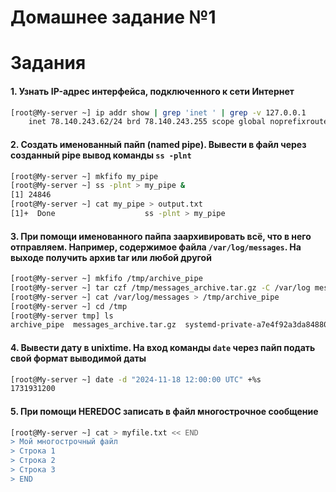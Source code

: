 # Домашнее задание №1



# Задания

#### 1. Узнать IP-адрес интерфейса, подключенного к сети Интернет
```sh
[root@My-server ~] ip addr show | grep 'inet ' | grep -v 127.0.0.1
    inet 78.140.243.62/24 brd 78.140.243.255 scope global noprefixroute enp0s5
```

#### 2. Создать именованный пайп (named pipe). Вывести в файл через созданный pipe вывод команды `ss -plnt`
```sh
[root@My-server ~] mkfifo my_pipe 
[root@My-server ~] ss -plnt > my_pipe &
[1] 24846
[root@My-server ~] cat my_pipe > output.txt
[1]+  Done                    ss -plnt > my_pipe
```
#### 3. При помощи именованного пайпа заархивировать всё, что в него отправляем. Например, содержимое файла `/var/log/messages`. На выходе получить архив tar или любой другой
```sh
[root@My-server ~] mkfifo /tmp/archive_pipe
[root@My-server ~] tar czf /tmp/messages_archive.tar.gz -C /var/log messages < /tmp/archive_pipe
[root@My-server ~] cat /var/log/messages > /tmp/archive_pipe
[root@My-server ~] cd /tmp
[root@My-server tmp] ls
archive_pipe  messages_archive.tar.gz  systemd-private-a7e4f92a3da84880b95ad16070581ead-chronyd.service-IlYHLj
```
#### 4. Вывести дату в unixtime. На вход команды `date` через пайп подать свой формат выводимой даты
```sh
[root@My-server ~] date -d "2024-11-18 12:00:00 UTC" +%s
1731931200
```
#### 5. При помощи HEREDOC записать в файл многострочное сообщение
```sh
[root@My-server ~] cat > myfile.txt << END
> Мой многострочный файл
> Строка 1
> Строка 2
> Строка 3
> END
```
